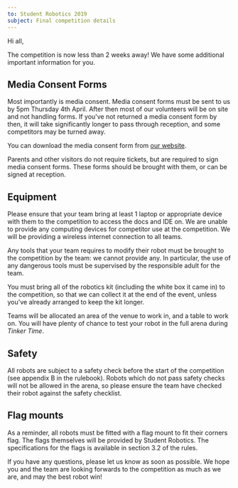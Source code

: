 ```yaml
---
to: Student Robotics 2019
subject: Final competition details
---
```


Hi all,

The competition is now less than 2 weeks away! We have some additional important information for you.

## Media Consent Forms

Most importantly is media consent. Media consent forms must be sent to us by 5pm Thursday 4th April. After then most of our volunteers will be on site and not handling
forms. If you've not returned a media consent form by then, it will take significantly longer to pass through reception, and some competitors may be turned away.

You can download the media consent form from [our website](https://studentrobotics.org/events/sr2019/competition/).

Parents and other visitors do not require tickets, but are required to sign media consent forms. These forms should be brought with them, or can be signed at reception.

## Equipment

Please ensure that your team bring at least 1 laptop or appropriate device with them to the competition to access the docs and IDE on. We are unable to provide any computing devices for competitor use at the competition. We will be providing a wireless internet connection to all teams.

Any tools that your team requires to modify their robot must be brought to the competition by the team: we cannot provide any. In particular, the use of any dangerous tools must be supervised by the responsible adult for the team.

You must bring all of the robotics kit (including the white box it came in) to the competition, so that we can collect it at the end of the event, unless you've already arranged to keep the kit longer.

Teams will be allocated an area of the venue to work in, and a table to work on. You will have plenty of chance to test your robot in the full arena during _Tinker Time_.

## Safety

All robots are subject to a safety check before the start of the competition (see appendix B in the rulebook). Robots which do not pass safety checks will not be allowed in the arena, so please ensure the team have checked their robot against the safety checklist.

## Flag mounts

As a reminder, all robots must be fitted with a flag mount to fit their corners flag. The flags themselves will be provided by Student Robotics. The specifications for the flags is available in section 3.2 of the rules.

If you have any questions, please let us know as soon as possible. We hope you and the team are looking forwards to the competition as much as we are, and may the best robot win!
